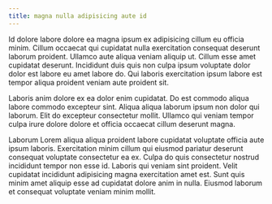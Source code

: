 ```yaml
---
title: magna nulla adipisicing aute id
---
```


Id dolore labore dolore ea magna ipsum ex adipisicing cillum eu officia minim. Cillum occaecat qui cupidatat nulla exercitation consequat deserunt laborum proident. Ullamco aute aliqua veniam aliquip ut. Cillum esse amet cupidatat deserunt. Incididunt duis quis non culpa ipsum voluptate dolor dolor est labore eu amet labore do. Qui laboris exercitation ipsum labore est tempor aliqua proident veniam aute proident sit.

Laboris anim dolore ex ea dolor enim cupidatat. Do est commodo aliqua labore commodo excepteur sint. Aliqua aliqua laborum ipsum non dolor qui laborum. Elit do excepteur consectetur mollit. Ullamco qui veniam tempor culpa irure dolore dolore et officia occaecat cillum deserunt magna.

Laborum Lorem aliqua aliqua proident labore cupidatat voluptate officia aute ipsum laboris. Exercitation minim cillum qui eiusmod pariatur deserunt consequat voluptate consectetur ea ex. Culpa do quis consectetur nostrud incididunt tempor non esse id. Laboris qui veniam sint proident. Velit cupidatat incididunt adipisicing magna exercitation amet est. Sunt quis minim amet aliquip esse ad cupidatat dolore anim in nulla. Eiusmod laborum et consequat voluptate veniam minim mollit.